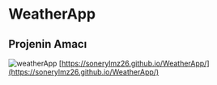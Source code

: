 # WeatherApp
## Projenin Amacı 
![weatherApp](https://github.com/sonerylmz26/WeatherApp/assets/118924220/7bc8f4b4-a724-4bda-af8a-bf2af5d5b6d1)
[https://sonerylmz26.github.io/WeatherApp/](https://sonerylmz26.github.io/WeatherApp/) 
